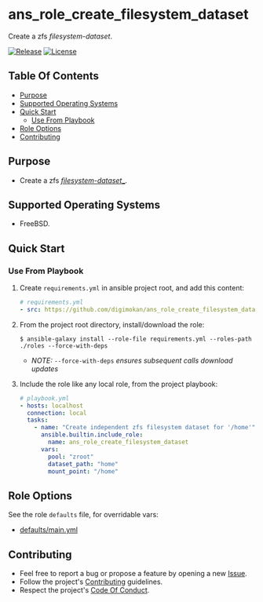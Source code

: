 # ans_role_create_filesystem_dataset

Create a zfs _filesystem-dataset_.

[![Release](https://img.shields.io/github/release/digimokan/ans_role_create_filesystem_dataset.svg?label=release)](https://github.com/digimokan/ans_role_create_filesystem_dataset/releases/latest "Latest Release Notes")
[![License](https://img.shields.io/badge/license-MIT-blue.svg?label=license)](LICENSE.md "Project License")

## Table Of Contents

* [Purpose](#purpose)
* [Supported Operating Systems](#supported-operating-systems)
* [Quick Start](#quick-start)
    * [Use From Playbook](#use-from-playbook)
* [Role Options](#role-options)
* [Contributing](#contributing)

## Purpose

* Create a zfs [_filesystem-dataset__](https://openzfs.github.io/openzfs-docs/man/8/zfs-create.8.html#DESCRIPTION).

## Supported Operating Systems

* FreeBSD.

## Quick Start

### Use From Playbook

1. Create `requirements.yml` in ansible project root, and add this content:

   ```yaml
   # requirements.yml
   - src: https://github.com/digimokan/ans_role_create_filesystem_dataset
   ```

2. From the project root directory, install/download the role:

   ```shell
   $ ansible-galaxy install --role-file requirements.yml --roles-path ./roles --force-with-deps
   ```

   * _NOTE:_ `--force-with-deps` _ensures subsequent calls download updates_

3. Include the role like any local role, from the project playbook:

   ```yaml
   # playbook.yml
   - hosts: localhost
     connection: local
     tasks:
       - name: "Create independent zfs filesystem dataset for '/home'"
         ansible.builtin.include_role:
           name: ans_role_create_filesystem_dataset
         vars:
           pool: "zroot"
           dataset_path: "home"
           mount_point: "/home"
   ```

## Role Options

See the role `defaults` file, for overridable vars:

  * [defaults/main.yml](../defaults/main.yml)

## Contributing

* Feel free to report a bug or propose a feature by opening a new
  [Issue](https://github.com/digimokan/ans_role_create_filesystem_dataset/issues).
* Follow the project's [Contributing](CONTRIBUTING.md) guidelines.
* Respect the project's [Code Of Conduct](CODE_OF_CONDUCT.md).

